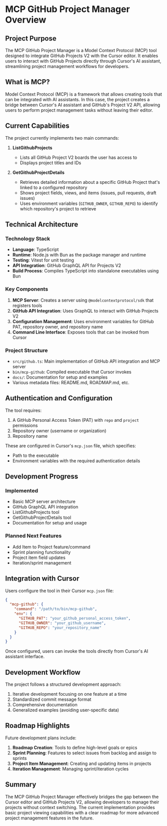 # MCP GitHub Project Manager Overview

## Project Purpose

The MCP GitHub Project Manager is a Model Context Protocol (MCP) tool designed to integrate GitHub Projects V2 with the Cursor editor. It enables users to interact with GitHub Projects directly through Cursor's AI assistant, streamlining project management workflows for developers.

## What is MCP?

Model Context Protocol (MCP) is a framework that allows creating tools that can be integrated with AI assistants. In this case, the project creates a bridge between Cursor's AI assistant and GitHub's Project V2 API, allowing users to perform project management tasks without leaving their editor.

## Current Capabilities

The project currently implements two main commands:

1. **ListGithubProjects**
   - Lists all GitHub Project V2 boards the user has access to
   - Displays project titles and IDs

2. **GetGithubProjectDetails**
   - Retrieves detailed information about a specific GitHub Project that's linked to a configured repository
   - Shows project fields, views, and items (issues, pull requests, draft issues)
   - Uses environment variables (`GITHUB_OWNER`, `GITHUB_REPO`) to identify which repository's project to retrieve

## Technical Architecture

### Technology Stack
- **Language**: TypeScript
- **Runtime**: Node.js with Bun as the package manager and runtime
- **Testing**: Vitest for unit testing
- **API Integration**: GitHub GraphQL API for Projects V2
- **Build Process**: Compiles TypeScript into standalone executables using Bun

### Key Components
1. **MCP Server**: Creates a server using `@modelcontextprotocol/sdk` that registers tools
2. **GitHub API Integration**: Uses GraphQL to interact with GitHub Projects V2
3. **Configuration Management**: Uses environment variables for GitHub PAT, repository owner, and repository name
4. **Command Line Interface**: Exposes tools that can be invoked from Cursor

### Project Structure
- `src/github.ts`: Main implementation of GitHub API integration and MCP server
- `bin/mcp-github`: Compiled executable that Cursor invokes
- `docs/`: Documentation for setup and examples
- Various metadata files: README.md, ROADMAP.md, etc.

## Authentication and Configuration

The tool requires:
1. A GitHub Personal Access Token (PAT) with `repo` and `project` permissions
2. Repository owner (username or organization)
3. Repository name

These are configured in Cursor's `mcp.json` file, which specifies:
- Path to the executable
- Environment variables with the required authentication details

## Development Progress

### Implemented
- Basic MCP server architecture
- GitHub GraphQL API integration
- ListGithubProjects tool
- GetGithubProjectDetails tool
- Documentation for setup and usage

### Planned Next Features
- Add Item to Project feature/command
- Sprint planning functionality
- Project item field updates
- Iteration/sprint management

## Integration with Cursor

Users configure the tool in their Cursor `mcp.json` file:
```json
{
  "mcp-github": {
    "command": "/path/to/bin/mcp-github",
    "env": {
      "GITHUB_PAT": "your_github_personal_access_token",
      "GITHUB_OWNER": "your_github_username",
      "GITHUB_REPO": "your_repository_name"
    }
  }
}
```

Once configured, users can invoke the tools directly from Cursor's AI assistant interface.

## Development Workflow

The project follows a structured development approach:
1. Iterative development focusing on one feature at a time
2. Standardized commit message format
3. Comprehensive documentation
4. Generalized examples (avoiding user-specific data)

## Roadmap Highlights

Future development plans include:
1. **Roadmap Creation**: Tools to define high-level goals or epics
2. **Sprint Planning**: Features to select issues from backlog and assign to sprints
3. **Project Item Management**: Creating and updating items in projects
4. **Iteration Management**: Managing sprint/iteration cycles

## Summary

The MCP GitHub Project Manager effectively bridges the gap between the Cursor editor and GitHub Projects V2, allowing developers to manage their projects without context switching. The current implementation provides basic project viewing capabilities with a clear roadmap for more advanced project management features in the future.
